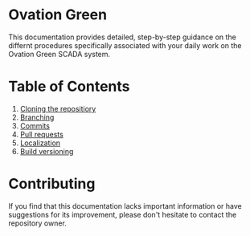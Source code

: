 # Ovation Green

This documentation provides detailed, step-by-step guidance on the differnt procedures specifically associated with your daily work on the Ovation Green SCADA system.

# Table of Contents

1. [Cloning the repositiory](https://github.com/ovationgreen/scada-readme/blob/main/git/clone/README.md)
3. [Branching](https://github.com/ovationgreen/scada-readme/blob/main/git/branch/README.md)
4. [Commits](https://github.com/ovationgreen/scada-readme/blob/main/git/commit/README.md)
5. [Pull requests](https://github.com/ovationgreen/scada-readme/blob/main/git/pr/README.md)
6. [Localization](https://github.com/ovationgreen/scada-readme/blob/main/git/Manage%20localization%20processes.md)
7. [Build versioning](https://github.com/ovationgreen/scada-readme/blob/main/git/Versioning.md)

# Contributing

If you find that this documentation lacks important information or have suggestions for its improvement, please don't hesitate to contact the repository owner.
